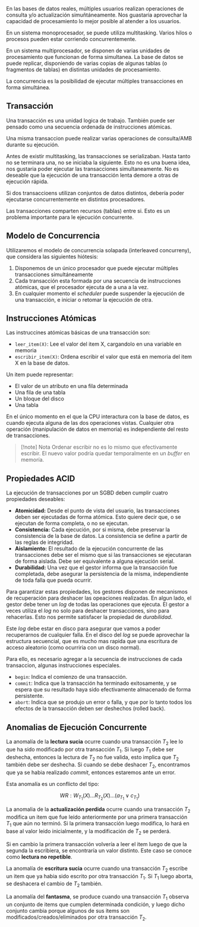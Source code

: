 En las bases de datos reales, múltiples usuarios realizan operaciones de consulta y/o actualización simuñtáneamente. Nos guastaria aprovechar la capacidad de procesamiento lo mejor posible al atender a los usuarios.

En un sistema monoprocesador, se puede utiliza multitasking. Varios hilos o procesos pueden estar corriendo concurrentemente.

En un sistema multiprocesador, se disponen de varias unidades de procesamiento que funcionan de forma simultanea. La base de datos se puede replicar, disponiendo de varias copias de algunas tablas (o fragmentos de tablas) en distintas unidades de procesamiento.

La concurrencia es la posibilidad de ejecutar múltiples transacciones en forma simultánea.

## Transacción

Una transacción es una unidad logica de trabajo. También puede ser pensado como una secuencia ordenada de instrucciones atómicas.

Una misma transaccion puede realizar varias operaciones de consulta/AMB durante su ejecución.

Antes de existir multitasking, las transacciones se serializaban. Hasta tanto no se terminara una, no se iniciaba la siguiente. Esto no es una buena idea, nos gustaria poder ejecutar las transacciones simultaneamente. No es deseable que la ejecución de una transacción lenta demore a otras de ejecución rápida.

Si dos transaccioens utilizan conjuntos de datos distintos, debería poder ejecutarse concurrentemente en distintos procesadores.

Las transacciones comparten recursos (tablas) entre si. Esto es un problema importante para le ejecución concurrente.

## Modelo de Concurrencia

Utilizaremos el modelo de concurrencia solapada (interleaved concurreny), que considera las siguientes hiótesis:

1. Disponemos de un único procesador que puede ejecutar múltiples transacciones simultáneamente
2. Cada transacción esta formada por una secuencia de instrucciones atómicas, que el procesador ejecuta de a una a la vez.
3. En cualquier momento el *scheduler* puede suspender la ejecución de una transacción, e iniciar o retomar la ejecución de otra.

## Instrucciones Atómicas

Las instruccines atómicas básicas de una transacción son:

- `leer_item(X)`: Lee el valor del item X, cargandolo en una variable en memoria
- `escribir_item(X)`: Ordena escribir el valor que está en memoria del item X en la base de datos.

Un item puede representar:

- El valor de un atributo en una fila determinada
- Una fila de una tabla
- Un bloque del disco
- Una tabla

En el único momento en el que la CPU interactura con la base de datos, es cuando ejecuta alguna de las dos operaciones vistas. Cualquier otra operación (manipulación de datos en memoria) es independiente del resto de transacciones.

> [!note] Nota
> Ordenar escribir no es lo mismo que efectivamente escribir. El nuevo valor podría quedar temporalmente en un *buffer* en memoría.

## Propiedades ACID

La ejecución de transacciones por un SGBD deben cumplir cuatro propiedades deseables:

- **Atomicidad:** Desde el punto de vista del usuario, las transacciones deben ser ejecutadas de forma atómica. Esto quiere decir que, o se ejecutan de forma completa, o no se ejecutan.
- **Consistencia:** Cada ejecución, por si misma, debe preservar la consistencia de la base de datos. La consistencia se define a partir de las reglas de integridad.
- **Aislamiento:** El resultado de la ejecución concurrente de las transacciones debe ser el mismo que si las transacciones se ejecutaran de forma aislada. Debe ser equivalente a alguna ejecución serial.
- **Durabilidad:** Una vez que el gestor informa que la transacción fue completada, debe asegurar la persistencia de la misma, independiente de toda falla que pueda ocurrir.

Para garantizar estas propiedades, los gestores disponen de mecanismos de recuperación para deshacer las opeaciones realizadas. En algun lado, el gestor debe tener un *log* de todas las operaciones que ejecuta. El gestor a veces utiliza el *log* no solo para deshacer transacciones, sino para rehacerlas. Esto nos permite satisfacer la propiedad de *durabilidad*.

Este *log* debe estar en disco para asegurar que vamos a poder recuperarnos de cualquier falla. En el disco del *log* se puede aprovechar la estructura secuencial, que es mucho mas rapida que una escritura de acceso aleatorio (como ocurriria con un disco normal).

Para ello, es necesario agregar a la secuencia de instrucciones de cada transaccion, algunas instrucciones especiales.

- `begin`: Indica el comienzo de una transacción.
- `commit`: Indica que la transacción ha terminado exitosamente, y se espera que su resultado haya sido efectivamente almacenado de forma persistente.
- `abort`: Indica que se produjo un error o falla, y que por lo tanto todos los efectos de la transacción deben ser deshechos (rolled back).

## Anomalias de Ejecución Concurrente

La anomalía de la **lectura sucia** ocurre cuando una transacción $T_2$ lee lo que ha sido modificado por otra transacción $T_1$. Si luego $T_1$ debe ser deshecha, entonces la lectura de $T_2$ no fue valida, esto implica que $T_2$ también debe ser deshecha. Si cuando se debe deshacer $T_2$, encontramos que ya se habia realizado *commit*, entonces estaremos ante un error.

Esta anomalía es un conflicto del tipo:

$$
WR: W_{T_1}(X)\dots R_{T_2}(X)\dots (a_{T_1} \lor c_{T_1})
$$

La anomalia de la **actualización perdida** ocurre cuando una transacción $T_2$ modifica un item que fue leído anteriormente por una primera transacción $T_1$ que aún no terminó. Si la primera transacción luego modifica, lo hará en base al valor leido inicialmente, y la modificación de $T_2$ se perderá.

Si en cambio la primera transacción volvería a leer el item luego de que la segunda la escribiera, se encontraría un valor distinto. Este caso se conoce como **lectura no repetible**.

La anomalía de **escritura sucia** ocurre cuando una transacción $T_2$ escribe un item que ya habia sido escrito por otra transacción $T_1$. Si $T_1$ luego aborta, se deshacera el cambio de $T_2$ también.

La anomalía del **fantasma**, se produce cuando una transacción $T_1$ observa un conjunto de items que cumplen determinada condición, y luego dicho conjunto cambia porque algunos de sus items son modificados/creados/eliminados por otra transacción $T_2$.
